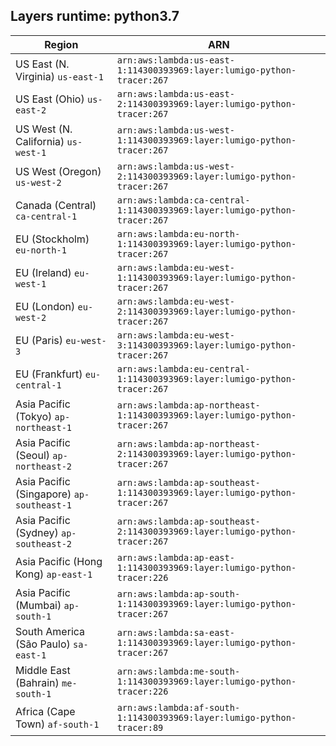 Layers runtime: python3.7
----
| Region | ARN |
| --- | --- |
|US East (N. Virginia)  `us-east-1`|`arn:aws:lambda:us-east-1:114300393969:layer:lumigo-python-tracer:267`|
|US East (Ohio)  `us-east-2`|`arn:aws:lambda:us-east-2:114300393969:layer:lumigo-python-tracer:267`|
|US West (N. California)  `us-west-1`|`arn:aws:lambda:us-west-1:114300393969:layer:lumigo-python-tracer:267`|
|US West (Oregon)  `us-west-2`|`arn:aws:lambda:us-west-2:114300393969:layer:lumigo-python-tracer:267`|
|Canada (Central)  `ca-central-1`|`arn:aws:lambda:ca-central-1:114300393969:layer:lumigo-python-tracer:267`|
|EU (Stockholm)  `eu-north-1`|`arn:aws:lambda:eu-north-1:114300393969:layer:lumigo-python-tracer:267`|
|EU (Ireland)  `eu-west-1`|`arn:aws:lambda:eu-west-1:114300393969:layer:lumigo-python-tracer:267`|
|EU (London)  `eu-west-2`|`arn:aws:lambda:eu-west-2:114300393969:layer:lumigo-python-tracer:267`|
|EU (Paris)  `eu-west-3`|`arn:aws:lambda:eu-west-3:114300393969:layer:lumigo-python-tracer:267`|
|EU (Frankfurt)  `eu-central-1`|`arn:aws:lambda:eu-central-1:114300393969:layer:lumigo-python-tracer:267`|
|Asia Pacific (Tokyo)  `ap-northeast-1`|`arn:aws:lambda:ap-northeast-1:114300393969:layer:lumigo-python-tracer:267`|
|Asia Pacific (Seoul)  `ap-northeast-2`|`arn:aws:lambda:ap-northeast-2:114300393969:layer:lumigo-python-tracer:267`|
|Asia Pacific (Singapore)  `ap-southeast-1`|`arn:aws:lambda:ap-southeast-1:114300393969:layer:lumigo-python-tracer:267`|
|Asia Pacific (Sydney)  `ap-southeast-2`|`arn:aws:lambda:ap-southeast-2:114300393969:layer:lumigo-python-tracer:267`|
|Asia Pacific (Hong Kong)  `ap-east-1`|`arn:aws:lambda:ap-east-1:114300393969:layer:lumigo-python-tracer:226`|
|Asia Pacific (Mumbai)  `ap-south-1`|`arn:aws:lambda:ap-south-1:114300393969:layer:lumigo-python-tracer:267`|
|South America (São Paulo)  `sa-east-1`|`arn:aws:lambda:sa-east-1:114300393969:layer:lumigo-python-tracer:267`|
|Middle East (Bahrain)  `me-south-1`|`arn:aws:lambda:me-south-1:114300393969:layer:lumigo-python-tracer:226`|
|Africa (Cape Town)  `af-south-1`|`arn:aws:lambda:af-south-1:114300393969:layer:lumigo-python-tracer:89`|
